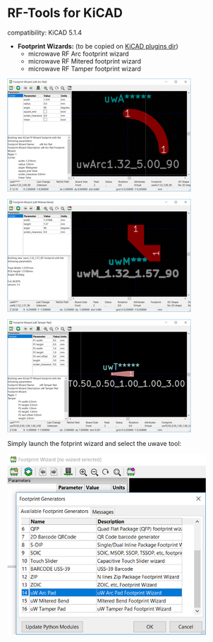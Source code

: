 # RF-Tools for KiCAD
compatibility: KiCAD 5.1.4

* **Footprint Wizards:** (to be copied on [KiCAD plugins dir](https://github.com/KiCad/kicad-source-mirror/blob/master/Documentation/development/pcbnew-plugins.md#typical-plugin-structure--ppi_pi_struct))
	* microwave RF Arc footprint wizard
	* microwave RF Mitered footprint wizard
	* microwave RF Tamper footprint wizard


[![microwave RF Arc](resources/uwave-Arc-footprint-preview.png?raw=true "microwave RF Arc")](resources/uwave-Arc-footprint.gif?raw=true "microwave RF Arc")

[![microwave RF Mitered](resources/uwave-Mitered-footprint-preview.png?raw=true "microwave RF Arc")](resources/uwave-Mitered-footprint.gif?raw=true "microwave RF Arc")

[![microwave RF Arc](resources/uwave-Tamper-footprint-preview.png?raw=true "microwave RF Arc")](resources/uwave-Tamper-footprint.gif?raw=true "microwave RF Arc")

Simply launch the fotprint wizard and select the uwave tool:

![microwave RF Wizards](resources/uw-footprint-wizards.png?raw=true "microwave RF Wizards")
